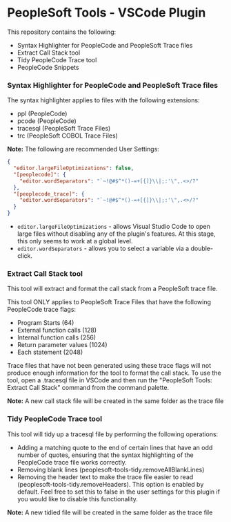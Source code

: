 # PeopleSoft Tools - VSCode Plugin

This repository contains the following:
- Syntax Highlighter for PeopleCode and PeopleSoft Trace files
- Extract Call Stack tool
- Tidy PeopleCode Trace tool
- PeopleCode Snippets

### Syntax Highlighter for PeopleCode and PeopleSoft Trace files

The syntax highlighter applies to files with the following extensions:
- ppl (PeopleCode)
- pcode (PeopleCode)
- tracesql (PeopleSoft Trace Files)
- trc (PeopleSoft COBOL Trace Files)

**Note:** The following are recommended User Settings:
```json
{
  "editor.largeFileOptimizations": false,
  "[peoplecode]": {
    "editor.wordSeparators": "`~!@#$^*()-=+[{]}\\|;:'\",.<>/?"
  },
  "[peoplecode_trace]": {
    "editor.wordSeparators": "`~!@#$^*()-=+[{]}\\|;:'\",.<>/?"
  }
}
```

- `editor.largeFileOptimizations` - allows Visual Studio Code to open large files without disabling any of the plugin's features. At this stage, this only seems to work at a global level.
- `editor.wordSeparators` - allows you to select a variable via a double-click.

### Extract Call Stack tool

This tool will extract and format the call stack from a PeopleSoft trace file.

This tool ONLY applies to PeopleSoft Trace Files that have the following PeopleCode trace flags:
- Program Starts (64)
- External function calls (128)
- Internal function calls (256)
- Return parameter values (1024)
- Each statement (2048)

Trace files that have not been generated using these trace flags will not produce enough information for the tool to format the call stack. To use the tool, open a .tracesql file in VSCode and then run the "PeopleSoft Tools: Extract Call Stack" command from the command palette.

**Note:** A new call stack file will be created in the same folder as the trace file

### Tidy PeopleCode Trace tool

This tool will tidy up a tracesql file by performing the following operations:
- Adding a matching quote to the end of certain lines that have an odd number of quotes, ensuring that the syntax highlighting of the PeopleCode trace file works correctly.
- Removing blank lines (peoplesoft-tools-tidy.removeAllBlankLines)
- Removing the header text to make the trace file easier to read (peoplesoft-tools-tidy.removeHeaders). This option is enabled by default. Feel free to set this to false in the user settings for this plugin if you would like to disable this functionality.

**Note:** A new tidied file will be created in the same folder as the trace file
